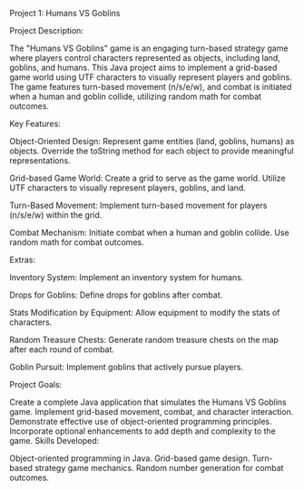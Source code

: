 Project 1: Humans VS Goblins

Project Description:

The "Humans VS Goblins" game is an engaging turn-based strategy game where players control characters represented as objects, including land, goblins, and humans. This Java project aims to implement a grid-based game world using UTF characters to visually represent players and goblins. The game features turn-based movement (n/s/e/w), and combat is initiated when a human and goblin collide, utilizing random math for combat outcomes.

Key Features:

Object-Oriented Design: Represent game entities (land, goblins, humans) as objects. Override the toString method for each object to provide meaningful representations.

Grid-based Game World: Create a grid to serve as the game world. Utilize UTF characters to visually represent players, goblins, and land.

Turn-Based Movement: Implement turn-based movement for players (n/s/e/w) within the grid.

Combat Mechanism: Initiate combat when a human and goblin collide. Use random math for combat outcomes.

Extras:

Inventory System: Implement an inventory system for humans.

Drops for Goblins: Define drops for goblins after combat.

Stats Modification by Equipment: Allow equipment to modify the stats of characters.

Random Treasure Chests: Generate random treasure chests on the map after each round of combat.

Goblin Pursuit: Implement goblins that actively pursue players.

Project Goals:

Create a complete Java application that simulates the Humans VS Goblins game.
Implement grid-based movement, combat, and character interaction.
Demonstrate effective use of object-oriented programming principles.
Incorporate optional enhancements to add depth and complexity to the game.
Skills Developed:

Object-oriented programming in Java.
Grid-based game design.
Turn-based strategy game mechanics.
Random number generation for combat outcomes.

